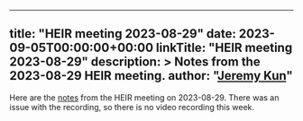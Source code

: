 <!-- mdformat off(yaml frontmatter) -->
---
title: "HEIR meeting 2023-08-29"
date: 2023-09-05T00:00:00+00:00
linkTitle: "HEIR meeting 2023-08-29"
description: >
    Notes from the 2023-08-29 HEIR meeting.
author: "[Jeremy Kun](https://jeremykun.com)"
---
<!-- mdformat on -->

Here are the
[notes](https://docs.google.com/document/d/1Lax8Inby5Mg8BZLkcV_5hUiWH-roL22rtszfc0PBGmE/edit?usp=sharing)
from the HEIR meeting on 2023-08-29. There was an issue with the recording, so
there is no video recording this week.
